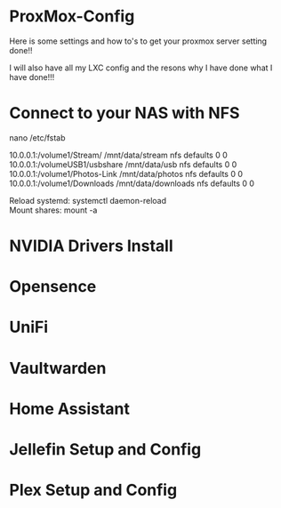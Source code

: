 # ProxMox-Config

Here is some settings and how to's to get your proxmox server setting done!!  

I will also have all my LXC config and the resons why I have done what I have done!!!


# Connect to your NAS with NFS 

nano /etc/fstab

10.0.0.1:/volume1/Stream/ /mnt/data/stream nfs defaults 0 0  
10.0.0.1:/volumeUSB1/usbshare /mnt/data/usb nfs defaults 0 0  
10.0.0.1:/volume1/Photos-Link /mnt/data/photos nfs defaults 0 0  
10.0.0.1:/volume1/Downloads /mnt/data/downloads nfs defaults 0 0  



Reload systemd: systemctl daemon-reload  
Mount shares: mount -a  


# NVIDIA Drivers Install





# Opensence

# UniFi

# Vaultwarden

# Home Assistant

# Jellefin Setup and Config

# Plex Setup and Config



